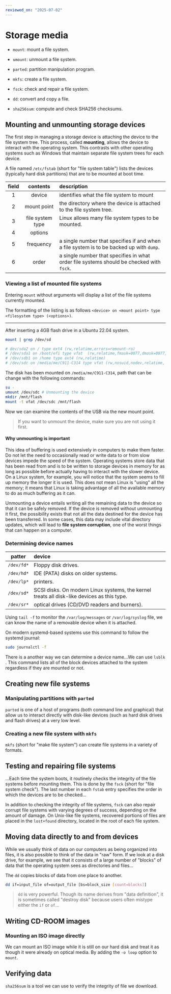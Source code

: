 ```yaml
---
reviewed_on: "2025-07-02"
---
```


# Storage media

- `mount`: mount a file system.

- `umount`: unmount a file system.

- `parted`: partition manipulation program.

- `mkfs`: create a file system.

- `fsck`: check and repair a file system.

- `dd`: convert and copy a file.

- `sha256sum`: compute and check SHA256 checksums.

## Mounting and unmounting storage devices

The first step in managing a storage device is attaching the device to the file system tree. This process, called **mounting**, allows the device to interact with the operating system. This contrasts with other operating systems such as Windows that maintain separate file system trees for each device.

A file named `/etc/fstab` (short for "file system table") lists the devices (typically hard disk partitions) that are to be mounted at boot time.

| field |     contents     | description                                                                              |
|:-----:|:----------------:|:---------------------------------------------------------------------------------------- |
|  $1$  |      device      | identifies what the file system to mount                                                 |
|  $2$  |   mount point    | the directory where the device is attached to the file system tree.                      |
|  $3$  | file system type | Linux allows many file system types to be mounted.                                       |
|  $4$  |     options      |                                                                                          |
|  $5$  |    frequency     | a single number that specifies if and when a file system is to be backed up with `dump`. |
|  $6$  |      order       | a single number that specifies in what order file systems should be checked with `fsck`. |

### Viewing a list of mounted file systems

Entering `mount` without arguments will display a list of the file systems currently mounted.

The formatting of the listing is as follows `<device> on <mount point> type <filesystem type> (<options>)`.

---

After inserting a $4 \text{GB}$ flash drive in a Ubuntu 22.04 system.

```bash
mount | grep /dev/sd 

# dev/sda2 on / type ext4 (rw,relatime,errors=remount-ro)
# /dev/sda1 on /boot/efi type vfat  (rw,relatime,fmask=0077,dmask=0077,codepage=437,iocharset=iso88591,shortname=mixed,errors=remount-ro)
# /dev/sdb1 on /home type ext4 (rw,relatime)
# /dev/sdc on /media/me/C911-C314 type vfat (rw,nosuid,nodev,relatime,  uid=1000,gid=1000,fmask=0022,dmask=0022,codepage=437,iocharset=iso885 9-1,shortname=mixed,showexec,utf8,flush,errors=remount-ro) 
```

The disk has been mounted on `/media/me/C911-C314`, path that can be change with the following commands:

```bash
su -
umount /dev/sdc # Unmounting the device
mkdir /mnt/flash
mount -t vfat /dev/sdc /mnt/flash
```

Now we can examine the contents of the USB via the new mount point.

> If you want to unmount the device, make sure you are not using it first.

#### Why unmounting is important

This idea of buffering is used extensively in computers to make them faster. Do not let the need to occasionally read or write data to or from slow devices impede the speed of the system. Operating systems store data that has been read from and is to be written to storage devices in memory for as long as possible before actually having to interact with the slower device. On a Linux system, for example, you will notice that the system seems to fill up memory the longer it is used. This does not mean Linux is "using" all the memory; it means that Linux is taking advantage of all the available memory to do as much buffering as it can.

Unmounting a device entails writing all the remaining data to the device so that it can be safely removed. If the device is removed without unmounting it first, the possibility exists that not all the data destined for the device has been transferred. In some cases, this data may include vital directory updates, which will lead to **file system corruption**, one of the worst things that can happen on a computer.

### Determining device names

|   patter   | device                                                                                      |
|:----------:|:------------------------------------------------------------------------------------------- |
| `/dev/fd*` | Floppy disk drives.                                                                         |
| `/dev/hd*` | IDE (PATA) disks on older systems.                                                          |
| `/dev/lp*` | printers.                                                                                   |
| `/dev/sd*` | SCSI disks. On modern Linux systems, the kernel treats all disk-like devices as this type. |
| `/dev/sr*` | optical drives (CD/DVD readers and burners).                                                |

Using `tail -f` to monitor the `/var/log/messages` or `/var/log/syslog` file, we can know the name of a removable device when it is attached.

On modern systemd-based systems use this command to follow the systemd journal:

```bash
sudo journalctl -f
```

There is a another way we can determine a device name...We can use `lsblk` . This command lists all of the block devices attached to the system regardless if they are mounted or not.

## Creating new file systems

### Manipulating partitions with `parted`

`parted` is one of a host of programs (both command line and graphical) that allow us to interact directly with disk-like devices (such as hard disk drives and flash drives) at a very low level.

### Creating a new file system with `mkfs`

`mkfs` (short for "make file system") can create file systems in a variety of formats.

## Testing and repairing file systems

...Each time the system boots, it routinely checks the integrity of the file systems before mounting them. This is done by the `fsck` (short for "file system check"). The last number in each `fstab` entry specifies the order in which the devices are to be checked...

In addition to checking the integrity of file systems, `fsck` can also repair corrupt file systems with varying degrees of success, depending on the amount of damage. On Unix-like file systems, recovered portions of files are placed in the `lost+found` directory, located in the root of each file system.

## Moving data directly to and from devices

While we usually think of data on our computers as being organized into files, it is also possible to think of the data in "raw" form. If we look at a disk
drive, for example, we see that it consists of a large number of "blocks" of data that the operating system sees as directories and files...

The `dd` copies blocks of data from one place to another.

```bash
dd if=input_file of=output_file [bs=block_size [count=blocks]]
```

> `dd` is very powerful. Though its name derives from "data definition", it is sometimes called "destroy disk" because users often mistype either the `if` or `of`...

## Writing CD-ROOM images

### Mounting an ISO image directly

We can mount an ISO image while it is still on our hard disk and treat it as though it were already on optical media. By adding the `-o loop` option to `mount`.

## Verifying data

`sha256sum` is a tool we can use to verify the integrity of file we download.
